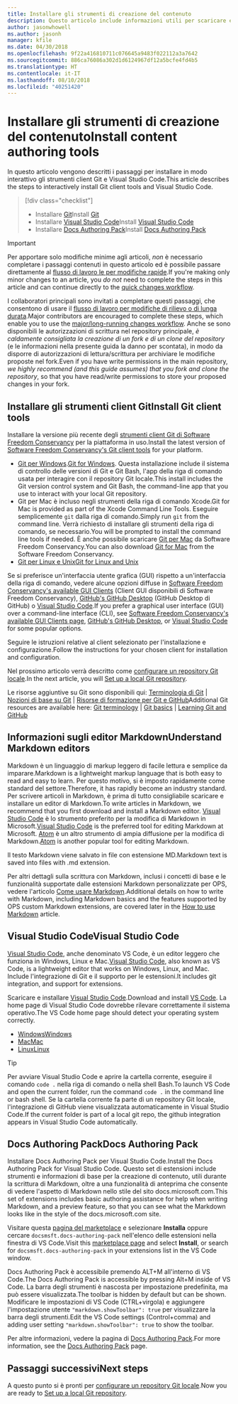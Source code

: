 ```yaml
---
title: Installare gli strumenti di creazione del contenuto
description: Questo articolo include informazioni utili per scaricare e installare gli strumenti client che saranno necessari per Git e la modifica dei file markdown.
author: jasonwhowell
ms.author: jasonh
manager: kfile
ms.date: 04/30/2018
ms.openlocfilehash: 9f22a416810711c076645a9483f022112a3a7642
ms.sourcegitcommit: 886ca76086a302d1d6124967df12a5bcfe4fd4b5
ms.translationtype: HT
ms.contentlocale: it-IT
ms.lasthandoff: 08/10/2018
ms.locfileid: "40251420"
---
```

# <a name="install-content-authoring-tools"></a><span data-ttu-id="e7977-103">Installare gli strumenti di creazione del contenuto</span><span class="sxs-lookup"><span data-stu-id="e7977-103">Install content authoring tools</span></span>

<span data-ttu-id="e7977-104">In questo articolo vengono descritti i passaggi per installare in modo interattivo gli strumenti client Git e Visual Studio Code.</span><span class="sxs-lookup"><span data-stu-id="e7977-104">This article describes the steps to interactively install Git client tools and Visual Studio Code.</span></span>
> [!div class="checklist"]
> * <span data-ttu-id="e7977-105">Installare [Git](https://git-scm.com/)</span><span class="sxs-lookup"><span data-stu-id="e7977-105">Install [Git](https://git-scm.com/)</span></span>
> * <span data-ttu-id="e7977-106">Installare [Visual Studio Code](https://code.visualstudio.com/)</span><span class="sxs-lookup"><span data-stu-id="e7977-106">Install [Visual Studio Code](https://code.visualstudio.com/)</span></span>
> * <span data-ttu-id="e7977-107">Installare [Docs Authoring Pack](https://marketplace.visualstudio.com/items?itemName=docsmsft.docs-authoring-pack)</span><span class="sxs-lookup"><span data-stu-id="e7977-107">Install [Docs Authoring Pack](https://marketplace.visualstudio.com/items?itemName=docsmsft.docs-authoring-pack)</span></span>

>[!IMPORTANT]
> <span data-ttu-id="e7977-108">Per apportare solo modifiche minime agli articoli, *non* è necessario completare i passaggi contenuti in questo articolo ed è possibile passare direttamente al [flusso di lavoro le per modifiche rapide](index.md#quick-edits-to-existing-documents).</span><span class="sxs-lookup"><span data-stu-id="e7977-108">If you're making only minor changes to an article, you *do not* need to complete the steps in this article and can continue directly to the [quick changes workflow](index.md#quick-edits-to-existing-documents).</span></span>
>
> <span data-ttu-id="e7977-109">I collaboratori principali sono invitati a completare questi passaggi, che consentono di usare il [flusso di lavoro per modifiche di rilievo o di lunga durata](how-to-write-workflows-major.md).</span><span class="sxs-lookup"><span data-stu-id="e7977-109">Major contributors are encouraged to complete these steps, which enable you to use the [major/long-running changes workflow](how-to-write-workflows-major.md).</span></span> <span data-ttu-id="e7977-110">Anche se sono disponibili le autorizzazioni di scrittura nel repository principale, *è caldamente consigliata la creazione di un fork e di un clone del repository* (e le informazioni nella presente guida la danno per scontata), in modo da disporre di autorizzazioni di lettura/scrittura per archiviare le modifiche proposte nel fork.</span><span class="sxs-lookup"><span data-stu-id="e7977-110">Even if you have write permissions in the main repository, *we highly recommend (and this guide assumes) that you fork and clone the repository*, so that you have read/write permissions to store your proposed changes in your fork.</span></span>

## <a name="install-git-client-tools"></a><span data-ttu-id="e7977-111">Installare gli strumenti client Git</span><span class="sxs-lookup"><span data-stu-id="e7977-111">Install Git client tools</span></span> 

 <span data-ttu-id="e7977-112">Installare la versione più recente degli [strumenti client Git di Software Freedom Conservancy](https://git-scm.com/download/) per la piattaforma in uso.</span><span class="sxs-lookup"><span data-stu-id="e7977-112">Install the latest version of [Software Freedom Conservancy's Git client tools](https://git-scm.com/download/) for your platform.</span></span> 

* <span data-ttu-id="e7977-113">[Git per Windows](https://git-scm.com/download/win).</span><span class="sxs-lookup"><span data-stu-id="e7977-113">[Git for Windows](https://git-scm.com/download/win).</span></span> <span data-ttu-id="e7977-114">Questa installazione include il sistema di controllo delle versioni di Git e Git Bash, l'app della riga di comando usata per interagire con il repository Git locale.</span><span class="sxs-lookup"><span data-stu-id="e7977-114">This install includes the Git version control system and Git Bash, the command-line app that you use to interact with your local Git repository.</span></span>
* <span data-ttu-id="e7977-115">Git per Mac è incluso negli strumenti della riga di comando Xcode.</span><span class="sxs-lookup"><span data-stu-id="e7977-115">Git for Mac is provided as part of the Xcode Command Line Tools.</span></span> <span data-ttu-id="e7977-116">Eseguire semplicemente `git` dalla riga di comando.</span><span class="sxs-lookup"><span data-stu-id="e7977-116">Simply run `git` from the command line.</span></span> <span data-ttu-id="e7977-117">Verrà richiesto di installare gli strumenti della riga di comando, se necessario.</span><span class="sxs-lookup"><span data-stu-id="e7977-117">You will be prompted to install the command line tools if needed.</span></span> <span data-ttu-id="e7977-118">È anche possibile scaricare [Git per Mac](https://git-scm.com/download/mac) da Software Freedom Conservancy.</span><span class="sxs-lookup"><span data-stu-id="e7977-118">You can also download [Git for Mac](https://git-scm.com/download/mac) from the Software Freedom Conservancy.</span></span>
* [<span data-ttu-id="e7977-119">Git per Linux e Unix</span><span class="sxs-lookup"><span data-stu-id="e7977-119">Git for Linux and Unix</span></span>](https://git-scm.com/download/linux)

<span data-ttu-id="e7977-120">Se si preferisce un'interfaccia utente grafica (GUI) rispetto a un'interfaccia della riga di comando, vedere alcune opzioni diffuse in [Software Freedom Conservancy's available GUI Clients](https://git-scm.com/downloads/guis) (Client GUI disponibili di Software Freedom Conservancy), [GitHub's GitHub Desktop](https://desktop.github.com/) (GitHub Desktop di GitHub) o [Visual Studio Code](https://www.visualstudio.com/products/code-vs.aspx).</span><span class="sxs-lookup"><span data-stu-id="e7977-120">If you prefer a graphical user interface (GUI) over a command-line interface (CLI), see [Software Freedom Conservancy's available GUI Clients page](https://git-scm.com/downloads/guis), [GitHub's GitHub Desktop](https://desktop.github.com/), or [Visual Studio Code](https://www.visualstudio.com/products/code-vs.aspx) for some popular options.</span></span>

<span data-ttu-id="e7977-121">Seguire le istruzioni relative al client selezionato per l'installazione e configurazione.</span><span class="sxs-lookup"><span data-stu-id="e7977-121">Follow the instructions for your chosen client for installation and configuration.</span></span>

<span data-ttu-id="e7977-122">Nel prossimo articolo verrà descritto come [configurare un repository Git locale](get-started-setup-local.md).</span><span class="sxs-lookup"><span data-stu-id="e7977-122">In the next article, you will [Set up a local Git repository](get-started-setup-local.md).</span></span>

   <span data-ttu-id="e7977-123">Le risorse aggiuntive su Git sono disponibili qui: [Terminologia di Git](https://help.github.com/articles/github-glossary) | [Nozioni di base su Git](https://git-scm.com/book/en/v2/Getting-Started-Git-Basics) | [Risorse di formazione per Git e GitHub](https://help.github.com/articles/good-resources-for-learning-git-and-github/)</span><span class="sxs-lookup"><span data-stu-id="e7977-123">Additional Git resources are available here: [Git terminology](https://help.github.com/articles/github-glossary) | [Git basics](https://git-scm.com/book/en/v2/Getting-Started-Git-Basics) | [Learning Git and GitHub](https://help.github.com/articles/good-resources-for-learning-git-and-github/)</span></span>

## <a name="understand-markdown-editors"></a><span data-ttu-id="e7977-124">Informazioni sugli editor Markdown</span><span class="sxs-lookup"><span data-stu-id="e7977-124">Understand Markdown editors</span></span>

<span data-ttu-id="e7977-125">Markdown è un linguaggio di markup leggero di facile lettura e semplice da imparare.</span><span class="sxs-lookup"><span data-stu-id="e7977-125">Markdown is a lightweight markup language that is both easy to read and easy to learn.</span></span> <span data-ttu-id="e7977-126">Per questo motivo, si è imposto rapidamente come standard del settore.</span><span class="sxs-lookup"><span data-stu-id="e7977-126">Therefore, it has rapidly become an industry standard.</span></span> <span data-ttu-id="e7977-127">Per scrivere articoli in Markdown, è prima di tutto consigliabile scaricare e installare un editor di Markdown.</span><span class="sxs-lookup"><span data-stu-id="e7977-127">To write articles in Markdown, we recommend that you first download and install a Markdown editor.</span></span>  <span data-ttu-id="e7977-128">[Visual Studio Code](https://code.visualstudio.com/) è lo strumento preferito per la modifica di Markdown in Microsoft.</span><span class="sxs-lookup"><span data-stu-id="e7977-128">[Visual Studio Code](https://code.visualstudio.com/) is the preferred tool for editing Markdown at Microsoft.</span></span> <span data-ttu-id="e7977-129">[Atom](https://atom.io) è un altro strumento di ampia diffusione per la modifica di Markdown.</span><span class="sxs-lookup"><span data-stu-id="e7977-129">[Atom](https://atom.io) is another popular tool for editing Markdown.</span></span>

<span data-ttu-id="e7977-130">Il testo Markdown viene salvato in file con estensione MD.</span><span class="sxs-lookup"><span data-stu-id="e7977-130">Markdown text is saved into files with .md extension.</span></span>

<span data-ttu-id="e7977-131">Per altri dettagli sulla scrittura con Markdown, inclusi i concetti di base e le funzionalità supportate dalle estensioni Markdown personalizzate per OPS, vedere l'articolo [Come usare Markdown](how-to-write-use-markdown.md).</span><span class="sxs-lookup"><span data-stu-id="e7977-131">Additional details on how to write with Markdown, including Markdown basics and the features supported by OPS custom Markdown extensions, are covered later in the [How to use Markdown](how-to-write-use-markdown.md) article.</span></span>

## <a name="visual-studio-code"></a><span data-ttu-id="e7977-132">Visual Studio Code</span><span class="sxs-lookup"><span data-stu-id="e7977-132">Visual Studio Code</span></span>

<span data-ttu-id="e7977-133">[Visual Studio Code](https://code.visualstudio.com/), anche denominato VS Code, è un editor leggero che funziona in Windows, Linux e Mac.</span><span class="sxs-lookup"><span data-stu-id="e7977-133">[Visual Studio Code](https://code.visualstudio.com/), also known as VS Code, is a lightweight editor that works on Windows, Linux, and Mac.</span></span> <span data-ttu-id="e7977-134">Include l'integrazione di Git e il supporto per le estensioni.</span><span class="sxs-lookup"><span data-stu-id="e7977-134">It includes git integration, and support for extensions.</span></span>

<span data-ttu-id="e7977-135">Scaricare e installare [Visual Studio Code](https://code.visualstudio.com/).</span><span class="sxs-lookup"><span data-stu-id="e7977-135">Download and install [VS Code](https://code.visualstudio.com/).</span></span> <span data-ttu-id="e7977-136">La home page di Visual Studio Code dovrebbe rilevare correttamente il sistema operativo.</span><span class="sxs-lookup"><span data-stu-id="e7977-136">The VS Code home page should detect your operating system correctly.</span></span>

- [<span data-ttu-id="e7977-137">Windows</span><span class="sxs-lookup"><span data-stu-id="e7977-137">Windows</span></span>](https://code.visualstudio.com/docs/setup/windows)
- [<span data-ttu-id="e7977-138">Mac</span><span class="sxs-lookup"><span data-stu-id="e7977-138">Mac</span></span>](https://code.visualstudio.com/docs/setup/mac)
- [<span data-ttu-id="e7977-139">Linux</span><span class="sxs-lookup"><span data-stu-id="e7977-139">Linux</span></span>](https://code.visualstudio.com/docs/setup/linux)

> [!TIP]
> <span data-ttu-id="e7977-140">Per avviare Visual Studio Code e aprire la cartella corrente, eseguire il comando `code .` nella riga di comando o nella shell Bash.</span><span class="sxs-lookup"><span data-stu-id="e7977-140">To launch VS Code and open the current folder, run the command `code .` in the command line or bash shell.</span></span> <span data-ttu-id="e7977-141">Se la cartella corrente fa parte di un repository Git locale, l'integrazione di GitHub viene visualizzata automaticamente in Visual Studio Code.</span><span class="sxs-lookup"><span data-stu-id="e7977-141">If the current folder is part of a local git repo, the github integration appears in Visual Studio Code automatically.</span></span>

## <a name="docs-authoring-pack"></a><span data-ttu-id="e7977-142">Docs Authoring Pack</span><span class="sxs-lookup"><span data-stu-id="e7977-142">Docs Authoring Pack</span></span>
<span data-ttu-id="e7977-143">Installare Docs Authoring Pack per Visual Studio Code.</span><span class="sxs-lookup"><span data-stu-id="e7977-143">Install the Docs Authoring Pack for Visual Studio Code.</span></span> <span data-ttu-id="e7977-144">Questo set di estensioni include strumenti e informazioni di base per la creazione di contenuto, utili durante la scrittura di Markdown, oltre a una funzionalità di anteprima che consente di vedere l'aspetto di Markdown nello stile del sito docs.microsoft.com.</span><span class="sxs-lookup"><span data-stu-id="e7977-144">This set of extensions includes basic authoring assistance for help when writing Markdown, and a preview feature, so that you can see what the Markdown looks like in the style of the docs.microsoft.com site.</span></span>

   <span data-ttu-id="e7977-145">Visitare questa [pagina del marketplace](https://marketplace.visualstudio.com/items?itemName=docsmsft.docs-authoring-pack) e selezionare **Installa** oppure cercare `docsmsft.docs-authoring-pack` nell'elenco delle estensioni nella finestra di VS Code.</span><span class="sxs-lookup"><span data-stu-id="e7977-145">Visit this [marketplace page](https://marketplace.visualstudio.com/items?itemName=docsmsft.docs-authoring-pack) and select **Install**, or search for `docsmsft.docs-authoring-pack` in your extensions list in the VS Code window.</span></span> 

   <span data-ttu-id="e7977-146">Docs Authoring Pack è accessibile premendo ALT+M all'interno di VS Code.</span><span class="sxs-lookup"><span data-stu-id="e7977-146">The Docs Authoring Pack is accessible by pressing Alt+M inside of VS Code.</span></span> <span data-ttu-id="e7977-147">La barra degli strumenti è nascosta per impostazione predefinita, ma può essere visualizzata.</span><span class="sxs-lookup"><span data-stu-id="e7977-147">The toolbar is hidden by default but can be shown.</span></span> <span data-ttu-id="e7977-148">Modificare le impostazioni di VS Code (CTRL+virgola) e aggiungere l'impostazione utente `"markdown.showToolbar": true` per visualizzare la barra degli strumenti.</span><span class="sxs-lookup"><span data-stu-id="e7977-148">Edit the VS Code settings (Control+comma) and adding user setting `"markdown.showToolbar": true` to show the toolbar.</span></span>

   <span data-ttu-id="e7977-149">Per altre informazioni, vedere la pagina di [Docs Authoring Pack](how-to-write-docs-auth-pack.md).</span><span class="sxs-lookup"><span data-stu-id="e7977-149">For more information, see the [Docs Authoring Pack](how-to-write-docs-auth-pack.md) page.</span></span>


## <a name="next-steps"></a><span data-ttu-id="e7977-150">Passaggi successivi</span><span class="sxs-lookup"><span data-stu-id="e7977-150">Next steps</span></span>

<span data-ttu-id="e7977-151">A questo punto si è pronti per [configurare un repository Git locale](get-started-setup-local.md).</span><span class="sxs-lookup"><span data-stu-id="e7977-151">Now you are ready to [Set up a local Git repository](get-started-setup-local.md).</span></span>
